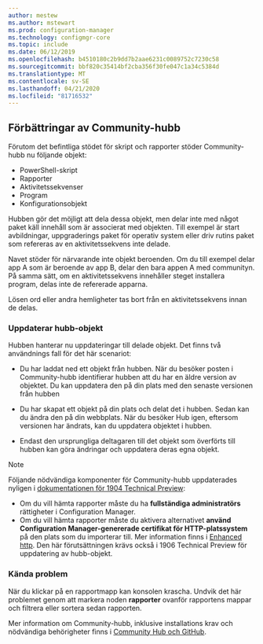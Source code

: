 ```yaml
---
author: mestew
ms.author: mstewart
ms.prod: configuration-manager
ms.technology: configmgr-core
ms.topic: include
ms.date: 06/12/2019
ms.openlocfilehash: b4510180c2b9dd7b2aae6231c0089752c7230c58
ms.sourcegitcommit: bbf820c35414bf2cba356f30fe047c1a34c5384d
ms.translationtype: MT
ms.contentlocale: sv-SE
ms.lasthandoff: 04/21/2020
ms.locfileid: "81716532"
---
```

## <a name="improvements-to-community-hub"></a><a name="bkmk_hub"></a>Förbättringar av Community-hubb

<!--4224401 & 3555935-->

Förutom det befintliga stödet för skript och rapporter stöder Community-hubb nu följande objekt:  

- PowerShell-skript
- Rapporter
- Aktivitetssekvenser
- Program
- Konfigurationsobjekt  

Hubben gör det möjligt att dela dessa objekt, men delar inte med något paket käll innehåll som är associerat med objekten. Till exempel är start avbildningar, uppgraderings paket för operativ system eller driv rutins paket som refereras av en aktivitetssekvens inte delade.

Navet stöder för närvarande inte objekt beroenden. Om du till exempel delar app A som är beroende av app B, delar den bara appen A med communityn. På samma sätt, om en aktivitetssekvens innehåller steget installera program, delas inte de refererade apparna.

Lösen ord eller andra hemligheter tas bort från en aktivitetssekvens innan de delas.

### <a name="updating-hub-objects"></a>Uppdaterar hubb-objekt

Hubben hanterar nu uppdateringar till delade objekt. Det finns två användnings fall för det här scenariot:

- Du har laddat ned ett objekt från hubben. När du besöker posten i Community-hubb identifierar hubben att du har en äldre version av objektet. Du kan uppdatera den på din plats med den senaste versionen från hubben

- Du har skapat ett objekt på din plats och delat det i hubben. Sedan kan du ändra den på din webbplats. När du besöker Hub igen, eftersom versionen har ändrats, kan du uppdatera objektet i hubben.

- Endast den ursprungliga deltagaren till det objekt som överförts till hubben kan göra ändringar och uppdatera deras egna objekt.

> [!NOTE]
> Följande nödvändiga komponenter för Community-hubb uppdaterades nyligen i [dokumentationen för 1904 Technical Preview](../../technical-preview-1904.md#community-hub-and-github):
> - Om du vill hämta rapporter måste du ha **fullständiga administratörs** rättigheter i Configuration Manager.
> - Om du vill hämta rapporter måste du aktivera alternativet **använd Configuration Manager-genererade certifikat för HTTP-platssystem** på den plats som du importerar till. Mer information finns i [Enhanced http](../../../../plan-design/hierarchy/enhanced-http.md). Den här förutsättningen krävs också i 1906 Technical Preview för uppdatering av hubb-objekt.

### <a name="known-issues"></a>Kända problem

När du klickar på en rapportmapp kan konsolen krascha. Undvik det här problemet genom att markera noden **rapporter** ovanför rapportens mappar och filtrera eller sortera sedan rapporten.

Mer information om Community-hubb, inklusive installations krav och nödvändiga behörigheter finns i [Community Hub och GitHub](../../technical-preview-1904.md#community-hub-and-github). 

